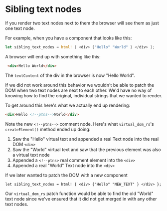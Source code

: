 # Sibling text nodes

If you render two text nodes next to them the browser will see them as just
one text node.

For example, when you have a component that looks like this:

```rust
let sibling_text_nodes = html! { <div> {"Hello" "World" } </div> };
```

A browser will end up with something like this:

```html
 <div>Hello World</div>
```

The `textContent` of the div in the browser is now "Hello World".

If we did not work around this behavior we wouldn't be able  to patch the DOM when two text nodes are next to each other.
We'd have no way of knowing how to find the original, individual strings that we wanted to render.

To get around this here's what we actually end up rendering:

```html
<div>Hello <!--ptns-->World</div>
```

Note the new `<!--ptns-->` comment node. Here's what `virtual_dom_rs`'s `createElement()` method ended up doing:

1. Saw the "Hello" virtual text and appended a real Text node into the real DOM `<div>`
2. Saw the "World" virtual text and saw that the previous element was also a virtual text node
3. Appended a `<!--ptns>` real comment element into the `<div>`
4. Appended a real "World" Text node into the `<div>`

If we later wanted to patch the DOM with a new component

```
let sibling_text_nodes = html! { <div> {"Hello" "NEW_TEXT" } </div> };
```

Our `virtual_dom_rs` patch function would be able to find the old "World" text node since we've ensured that it
did not get merged in with any other text nodes.
